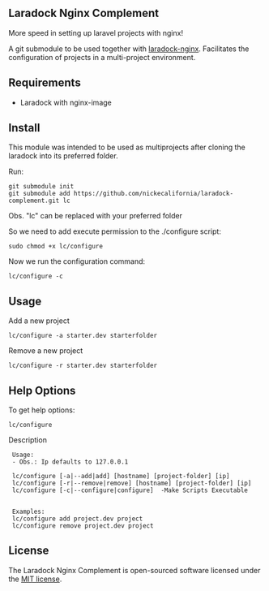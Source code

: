 ## Laradock Nginx Complement

More speed in setting up laravel projects with nginx!

A git submodule to be used together with [laradock-nginx](https://github.com/laradock/laradock). Facilitates the configuration of projects in a multi-project environment.


## Requirements
- Laradock with nginx-image


## Install
This module was intended to be used as multiprojects after cloning the laradock into its preferred folder.

Run:
```
git submodule init
git submodule add https://github.com/nickecalifornia/laradock-complement.git lc
```
Obs. "lc" can be replaced with your preferred folder

So we need to add execute permission to the ./configure script:
```
sudo chmod +x lc/configure
```

Now we run the configuration command:
```
lc/configure -c
```


## Usage

Add a new project
```
lc/configure -a starter.dev starterfolder 
```

Remove a new project
```
lc/configure -r starter.dev starterfolder 
```

## Help Options

To get help options:
```
lc/configure
```

Description
```
 Usage:
 - Obs.: Ip defaults to 127.0.0.1

 lc/configure [-a|--add|add] [hostname] [project-folder] [ip]
 lc/configure [-r|--remove|remove] [hostname] [project-folder] [ip]
 lc/configure [-c|--configure|configure]  -Make Scripts Executable
 
 
 Examples:
 lc/configure add project.dev project
 lc/configure remove project.dev project
```



## License

The Laradock Nginx Complement is open-sourced software licensed under the [MIT license](http://opensource.org/licenses/MIT).